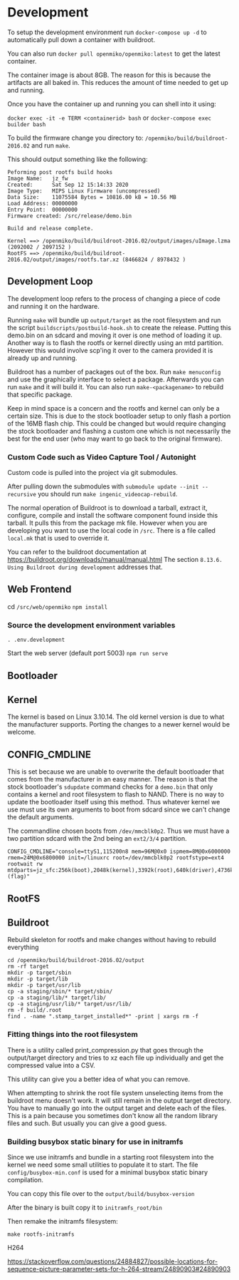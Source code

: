 # Development


To setup the development environment run `docker-compose up -d` to automatically pull down a container with buildroot.

You can also run `docker pull openmiko/openmiko:latest` to get the latest container. 

The container image is about 8GB. The reason for this is because the artifacts are all baked in.
This reduces the amount of time needed to get up and running.

Once you have the container up and running you can shell into it using:

`docker exec -it -e TERM <containerid> bash` or
`docker-compose exec builder bash`

To build the firmware change you directory to:
`/openmiko/build/buildroot-2016.02` and run `make`.

This should output something like the following:

```
Peforming post rootfs build hooks
Image Name:   jz_fw
Created:      Sat Sep 12 15:14:33 2020
Image Type:   MIPS Linux Firmware (uncompressed)
Data Size:    11075584 Bytes = 10816.00 kB = 10.56 MB
Load Address: 00000000
Entry Point:  00000000
Firmware created: /src/release/demo.bin

Build and release complete.

Kernel ==> /openmiko/build/buildroot-2016.02/output/images/uImage.lzma (2092002 / 2097152 )
RootFS ==> /openmiko/build/buildroot-2016.02/output/images/rootfs.tar.xz (8466824 / 8978432 )
```

## Development Loop

The development loop refers to the process of changing a piece of code and running it on the hardware.

Running `make` will bundle up `output/target` as the root filesystem and run the script `buildscripts/postbuild-hook.sh` to create the release. Putting this demo.bin on an sdcard and moving it over is one method of loading it up. Another way is to flash the rootfs or kernel directly using an mtd partition. However this would involve scp'ing it over to the camera provided it is already up and running.


Buildroot has a number of packages out of the box. Run `make menuconfig` and use the graphically interface to select a package. Afterwards you can run `make` and it will build it. You can also run `make-<packagename>` to rebuild that specific package.

Keep in mind space is a concern and the rootfs and kernel can only be a certain size. This is due to the stock bootloader setup to only flash a portion of the 16MB flash chip. This could be changed but would require changing the stock bootloader and flashing a custom one which is not necessarily the best for the end user (who may want to go back to the original firmware).

### Custom Code such as Video Capture Tool / Autonight

Custom code is pulled into the project via git submodules.

After pulling down the submodules with `submodule update --init --recursive` you should run `make ingenic_videocap-rebuild`.


The normal operation of Buildroot is to download a tarball, extract it, configure, compile and install the software component found inside this tarball. It pulls this from the package mk file. However when you are developing you want to use the local code in `/src`. There is a file called `local.mk` that is used to override it.

You can refer to the buildroot documentation at https://buildroot.org/downloads/manual/manual.html
The section `8.13.6. Using Buildroot during development` addresses that.



## Web Frontend

cd `/src/web/openmiko`
`npm install`

### Source the development environment variables
`. .env.development `

Start the web server (default port 5003)
`npm run serve`



## Bootloader



## Kernel

The kernel is based on Linux 3.10.14. The old kernel version is due to what the manufacturer supports. Porting the changes to a newer kernel would be welcome.



CONFIG_CMDLINE
---

This is set because we are unable to overwrite the default bootloader that comes from the manufacturer in an easy manner. The reason is that the stock bootloader's `sdupdate` command checks for a `demo.bin` that only contains a kernel and root filesystem to flash to NAND. There is no way to update the bootloader itself using this method. Thus whatever kernel we use must use its own arguments to boot from sdcard since we can't change the default arguments.

The commandline chosen boots from `/dev/mmcblk0p2`. Thus we must have a two partition sdcard with the 2nd being an `ext2/3/4` partition.

```
CONFIG_CMDLINE="console=ttyS1,115200n8 mem=96M@0x0 ispmem=8M@0x6000000 rmem=24M@0x6800000 init=/linuxrc root=/dev/mmcblk0p2 rootfstype=ext4 rootwait rw mtdparts=jz_sfc:256k(boot),2048k(kernel),3392k(root),640k(driver),4736k(appfs),2048k(backupk),640k(backupd),2048k(backupa),256k(config),256k(para),-(flag)"
```

## RootFS




## Buildroot

Rebuild skeleton for rootfs and make changes without having to rebuild everything

```
cd /openmiko/build/buildroot-2016.02/output
rm -rf target
mkdir -p target/sbin
mkdir -p target/lib
mkdir -p target/usr/lib
cp -a staging/sbin/* target/sbin/
cp -a staging/lib/* target/lib/
cp -a staging/usr/lib/* target/usr/lib/
rm -f build/.root
find . -name ".stamp_target_installed*" -print | xargs rm -f
```


### Fitting things into the root filesystem

There is a utility called print_compression.py that goes through the output/target directory and tries to xz each file up individually and get the compressed value into a CSV.

This utility can give you a better idea of what you can remove.

When attempting to shrink the root file system unselecting items from the buildroot menu doesn't work.
It will still remain in the output target directory. You have to manually go into the output target and delete each of the files. This is a pain because you sometimes don't know all the random library files and such. But usually you can give a good guess.



### Building busybox static binary for use in initramfs

Since we use initramfs and bundle in a starting root filesystem into the kernel we need some small utilities to populate it to start. The file `config/busybox-min.conf` is used for a minimal busybox static binary compilation.

You can copy this file over to the `output/build/busybox-version`

After the binary is built copy it to `initramfs_root/bin`

Then remake the initramfs filesystem:

```
make rootfs-initramfs
```



H264

https://stackoverflow.com/questions/24884827/possible-locations-for-sequence-picture-parameter-sets-for-h-264-stream/24890903#24890903



